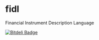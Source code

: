 fidl
====

Financial Instrument Description Language


[![Bitdeli Badge](https://d2weczhvl823v0.cloudfront.net/choucrifahed/fidl/trend.png)](https://bitdeli.com/free "Bitdeli Badge")

